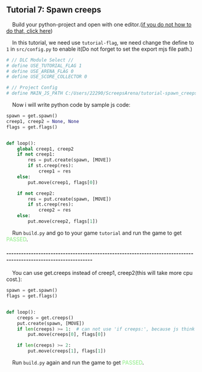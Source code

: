 ## Tutorial 7: Spawn creeps

&nbsp;&nbsp;&nbsp;&nbsp;Build your python-project and open with one editor.([if you do not how to do that, click here](https://github.com/EagleBaby/python_screeps_arena/blob/main/README.md))


&nbsp;&nbsp;&nbsp;&nbsp;In this tutorial, we need use ```tutorial-flag```, we need change the define to ```1``` in ```src/config.py``` to enable it(Do not forget to set the export mjs file path.)
```python
# // DLC Module Select //
# define USE_TUTORIAL_FLAG 1
# define USE_ARENA_FLAG 0
# define USE_SCORE_COLLECTOR 0

# // Project Config
# define MAIN_JS_PATH C:/Users/22290/ScreepsArena/tutorial-spawn_creeps/main.mjs
```

&nbsp;&nbsp;&nbsp;&nbsp;Now i will write python code by sample js code:
```python
spawn = get.spawn()
creep1, creep2 = None, None
flags = get.flags()


def loop():
    global creep1, creep2
    if not creep1:
        res = put.create(spawn, [MOVE])
        if st.creep(res):
            creep1 = res
    else:
        put.move(creep1, flags[0])

    if not creep2:
        res = put.create(spawn, [MOVE])
        if st.creep(res):
            creep2 = res
    else:
        put.move(creep2, flags[1])

```

&nbsp;&nbsp;&nbsp;&nbsp;Run ```build.py``` and go to your game ```tutorial``` and run the game to get <font color=#88EC80>PASSED</font>.

#### ---------------------------------------------------------------------------------------------------------------
&nbsp;&nbsp;&nbsp;&nbsp;You can use get.creeps instead of creep1, creep2(this will take more cpu cost.):

```python
spawn = get.spawn()
flags = get.flags()


def loop():
    creeps = get.creeps()
    put.create(spawn, [MOVE])
    if len(creeps) >= 1:  # can not use 'if creeps:', because js think [] is True.
        put.move(creeps[0], flags[0])

    if len(creeps) >= 2:
        put.move(creeps[1], flags[1])

```

&nbsp;&nbsp;&nbsp;&nbsp;Run ```build.py``` again and run the game to get <font color=#88EC80>PASSED</font>.
